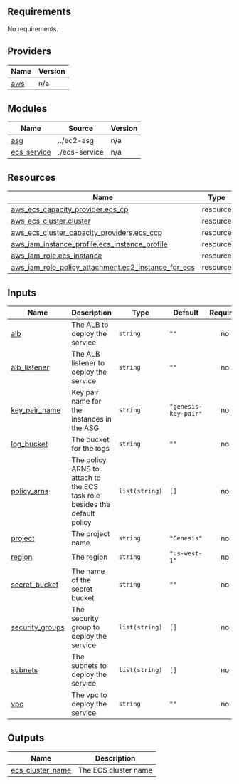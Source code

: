 ## Requirements

No requirements.

## Providers

| Name | Version |
|------|---------|
| <a name="provider_aws"></a> [aws](#provider\_aws) | n/a |

## Modules

| Name | Source | Version |
|------|--------|---------|
| <a name="module_asg"></a> [asg](#module\_asg) | ../ec2-asg | n/a |
| <a name="module_ecs_service"></a> [ecs\_service](#module\_ecs\_service) | ./ecs-service | n/a |

## Resources

| Name | Type |
|------|------|
| [aws_ecs_capacity_provider.ecs_cp](https://registry.terraform.io/providers/hashicorp/aws/latest/docs/resources/ecs_capacity_provider) | resource |
| [aws_ecs_cluster.cluster](https://registry.terraform.io/providers/hashicorp/aws/latest/docs/resources/ecs_cluster) | resource |
| [aws_ecs_cluster_capacity_providers.ecs_ccp](https://registry.terraform.io/providers/hashicorp/aws/latest/docs/resources/ecs_cluster_capacity_providers) | resource |
| [aws_iam_instance_profile.ecs_instance_profile](https://registry.terraform.io/providers/hashicorp/aws/latest/docs/resources/iam_instance_profile) | resource |
| [aws_iam_role.ecs_instance](https://registry.terraform.io/providers/hashicorp/aws/latest/docs/resources/iam_role) | resource |
| [aws_iam_role_policy_attachment.ec2_instance_for_ecs](https://registry.terraform.io/providers/hashicorp/aws/latest/docs/resources/iam_role_policy_attachment) | resource |

## Inputs

| Name | Description | Type | Default | Required |
|------|-------------|------|---------|:--------:|
| <a name="input_alb"></a> [alb](#input\_alb) | The ALB to deploy the service | `string` | `""` | no |
| <a name="input_alb_listener"></a> [alb\_listener](#input\_alb\_listener) | The ALB listener to deploy the service | `string` | `""` | no |
| <a name="input_key_pair_name"></a> [key\_pair\_name](#input\_key\_pair\_name) | Key pair name for the instances in the ASG | `string` | `"genesis-key-pair"` | no |
| <a name="input_log_bucket"></a> [log\_bucket](#input\_log\_bucket) | The bucket for the logs | `string` | `""` | no |
| <a name="input_policy_arns"></a> [policy\_arns](#input\_policy\_arns) | The policy ARNS to attach to the ECS task role besides the default policy | `list(string)` | `[]` | no |
| <a name="input_project"></a> [project](#input\_project) | The project name | `string` | `"Genesis"` | no |
| <a name="input_region"></a> [region](#input\_region) | The region | `string` | `"us-west-1"` | no |
| <a name="input_secret_bucket"></a> [secret\_bucket](#input\_secret\_bucket) | The name of the secret bucket | `string` | `""` | no |
| <a name="input_security_groups"></a> [security\_groups](#input\_security\_groups) | The security group to deploy the service | `list(string)` | `[]` | no |
| <a name="input_subnets"></a> [subnets](#input\_subnets) | The subnets to deploy the service | `list(string)` | `[]` | no |
| <a name="input_vpc"></a> [vpc](#input\_vpc) | The vpc to deploy the service | `string` | `""` | no |

## Outputs

| Name | Description |
|------|-------------|
| <a name="output_ecs_cluster_name"></a> [ecs\_cluster\_name](#output\_ecs\_cluster\_name) | The ECS cluster name |
